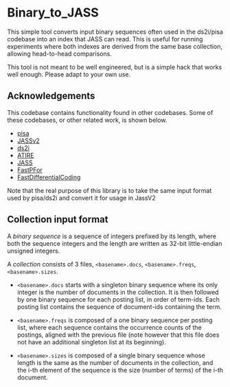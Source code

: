# Binary_to_JASS
This simple tool converts input binary sequences often used in the ds2i/pisa codebase
into an index that JASS can read. This is useful for running experiments where both
indexes are derived from the same base collection, allowing head-to-head comparisons.

This tool is not meant to be well engineered, but is a simple hack that works well
enough. Please adapt to your own use.


Acknowledgements
----------------
This codebase contains functionality found in other codebases. Some of these
codebases, or other related work, is shown below.

- [pisa](https://github.com/pisa-engine/pisa)
- [JASSv2](https://github.com/andrewtrotman/JASSv2)
- [ds2i](https://github.com/ot/ds2i)
- [ATIRE](https://github.com/snapbug/atire)
- [JASS](https://github.com/lintool/JASS)
- [FastPFor](https://github.com/lemire/FastPFor)
- [FastDifferentialCoding](https://github.com/lemire/FastDifferentialCoding)

Note that the real purpose of this library is to take the same input format
used by pisa/ds2i and convert it for usage in JassV2

## Collection input format

A _binary sequence_ is a sequence of integers prefixed by its length, where both
the sequence integers and the length are written as 32-bit little-endian
unsigned integers.

A _collection_ consists of 3 files, `<basename>.docs`, `<basename>.freqs`,
`<basename>.sizes`.

* `<basename>.docs` starts with a singleton binary sequence where its only
  integer is the number of documents in the collection. It is then followed by
  one binary sequence for each posting list, in order of term-ids. Each posting
  list contains the sequence of document-ids containing the term.

* `<basename>.freqs` is composed of a one binary sequence per posting list, where
  each sequence contains the occurrence counts of the postings, aligned with the
  previous file (note however that this file does not have an additional
  singleton list at its beginning).

* `<basename>.sizes` is composed of a single binary sequence whose length is the
  same as the number of documents in the collection, and the i-th element of the
  sequence is the size (number of terms) of the i-th document.

